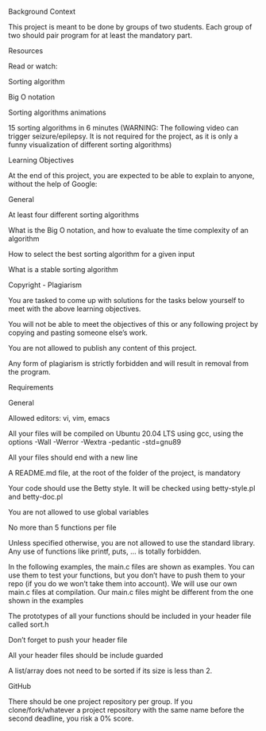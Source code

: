 Background Context

This project is meant to be done by groups of two students. Each group of two should pair program for at least the mandatory part.



Resources

Read or watch:



Sorting algorithm

Big O notation

Sorting algorithms animations

15 sorting algorithms in 6 minutes (WARNING: The following video can trigger seizure/epilepsy. It is not required for the project, as it is only a funny visualization of different sorting algorithms)

Learning Objectives

At the end of this project, you are expected to be able to explain to anyone, without the help of Google:



General

At least four different sorting algorithms

What is the Big O notation, and how to evaluate the time complexity of an algorithm

How to select the best sorting algorithm for a given input

What is a stable sorting algorithm

Copyright - Plagiarism

You are tasked to come up with solutions for the tasks below yourself to meet with the above learning objectives.

You will not be able to meet the objectives of this or any following project by copying and pasting someone else’s work.

You are not allowed to publish any content of this project.

Any form of plagiarism is strictly forbidden and will result in removal from the program.

Requirements

General

Allowed editors: vi, vim, emacs

All your files will be compiled on Ubuntu 20.04 LTS using gcc, using the options -Wall -Werror -Wextra -pedantic -std=gnu89

All your files should end with a new line

A README.md file, at the root of the folder of the project, is mandatory

Your code should use the Betty style. It will be checked using betty-style.pl and betty-doc.pl

You are not allowed to use global variables

No more than 5 functions per file

Unless specified otherwise, you are not allowed to use the standard library. Any use of functions like printf, puts, … is totally forbidden.

In the following examples, the main.c files are shown as examples. You can use them to test your functions, but you don’t have to push them to your repo (if you do we won’t take them into account). We will use our own main.c files at compilation. Our main.c files might be different from the one shown in the examples

The prototypes of all your functions should be included in your header file called sort.h

Don’t forget to push your header file

All your header files should be include guarded

A list/array does not need to be sorted if its size is less than 2.

GitHub

There should be one project repository per group. If you clone/fork/whatever a project repository with the same name before the second deadline, you risk a 0% score.
